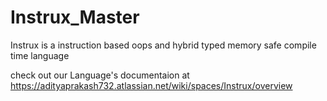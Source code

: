 # Instrux_Master
Instrux is a instruction based oops and hybrid typed memory safe compile time language 

check out our Language's documentaion at 
https://adityaprakash732.atlassian.net/wiki/spaces/Instrux/overview
